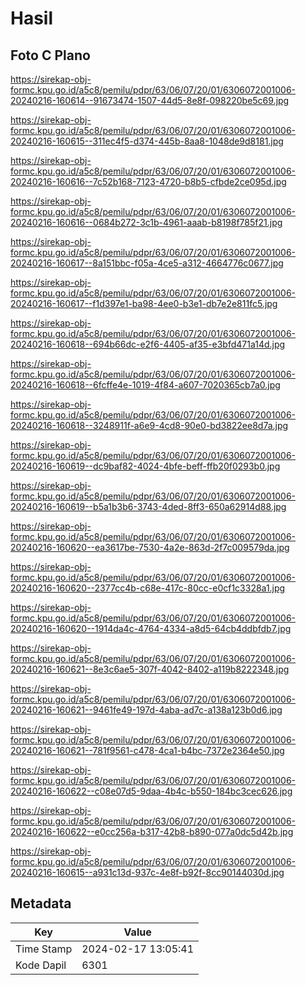 # Hasil

## Foto C Plano

https://sirekap-obj-formc.kpu.go.id/a5c8/pemilu/pdpr/63/06/07/20/01/6306072001006-20240216-160614--91673474-1507-44d5-8e8f-098220be5c69.jpg

https://sirekap-obj-formc.kpu.go.id/a5c8/pemilu/pdpr/63/06/07/20/01/6306072001006-20240216-160615--311ec4f5-d374-445b-8aa8-1048de9d8181.jpg

https://sirekap-obj-formc.kpu.go.id/a5c8/pemilu/pdpr/63/06/07/20/01/6306072001006-20240216-160616--7c52b168-7123-4720-b8b5-cfbde2ce095d.jpg

https://sirekap-obj-formc.kpu.go.id/a5c8/pemilu/pdpr/63/06/07/20/01/6306072001006-20240216-160616--0684b272-3c1b-4961-aaab-b8198f785f21.jpg

https://sirekap-obj-formc.kpu.go.id/a5c8/pemilu/pdpr/63/06/07/20/01/6306072001006-20240216-160617--8a151bbc-f05a-4ce5-a312-4664776c0677.jpg

https://sirekap-obj-formc.kpu.go.id/a5c8/pemilu/pdpr/63/06/07/20/01/6306072001006-20240216-160617--f1d397e1-ba98-4ee0-b3e1-db7e2e811fc5.jpg

https://sirekap-obj-formc.kpu.go.id/a5c8/pemilu/pdpr/63/06/07/20/01/6306072001006-20240216-160618--694b66dc-e2f6-4405-af35-e3bfd471a14d.jpg

https://sirekap-obj-formc.kpu.go.id/a5c8/pemilu/pdpr/63/06/07/20/01/6306072001006-20240216-160618--6fcffe4e-1019-4f84-a607-7020365cb7a0.jpg

https://sirekap-obj-formc.kpu.go.id/a5c8/pemilu/pdpr/63/06/07/20/01/6306072001006-20240216-160618--3248911f-a6e9-4cd8-90e0-bd3822ee8d7a.jpg

https://sirekap-obj-formc.kpu.go.id/a5c8/pemilu/pdpr/63/06/07/20/01/6306072001006-20240216-160619--dc9baf82-4024-4bfe-beff-ffb20f0293b0.jpg

https://sirekap-obj-formc.kpu.go.id/a5c8/pemilu/pdpr/63/06/07/20/01/6306072001006-20240216-160619--b5a1b3b6-3743-4ded-8ff3-650a62914d88.jpg

https://sirekap-obj-formc.kpu.go.id/a5c8/pemilu/pdpr/63/06/07/20/01/6306072001006-20240216-160620--ea3617be-7530-4a2e-863d-2f7c009579da.jpg

https://sirekap-obj-formc.kpu.go.id/a5c8/pemilu/pdpr/63/06/07/20/01/6306072001006-20240216-160620--2377cc4b-c68e-417c-80cc-e0cf1c3328a1.jpg

https://sirekap-obj-formc.kpu.go.id/a5c8/pemilu/pdpr/63/06/07/20/01/6306072001006-20240216-160620--1914da4c-4764-4334-a8d5-64cb4ddbfdb7.jpg

https://sirekap-obj-formc.kpu.go.id/a5c8/pemilu/pdpr/63/06/07/20/01/6306072001006-20240216-160621--8e3c6ae5-307f-4042-8402-a119b8222348.jpg

https://sirekap-obj-formc.kpu.go.id/a5c8/pemilu/pdpr/63/06/07/20/01/6306072001006-20240216-160621--9461fe49-197d-4aba-ad7c-a138a123b0d6.jpg

https://sirekap-obj-formc.kpu.go.id/a5c8/pemilu/pdpr/63/06/07/20/01/6306072001006-20240216-160621--781f9561-c478-4ca1-b4bc-7372e2364e50.jpg

https://sirekap-obj-formc.kpu.go.id/a5c8/pemilu/pdpr/63/06/07/20/01/6306072001006-20240216-160622--c08e07d5-9daa-4b4c-b550-184bc3cec626.jpg

https://sirekap-obj-formc.kpu.go.id/a5c8/pemilu/pdpr/63/06/07/20/01/6306072001006-20240216-160622--e0cc256a-b317-42b8-b890-077a0dc5d42b.jpg

https://sirekap-obj-formc.kpu.go.id/a5c8/pemilu/pdpr/63/06/07/20/01/6306072001006-20240216-160615--a931c13d-937c-4e8f-b92f-8cc90144030d.jpg


## Metadata

| Key        | Value               |
| ---------- | ------------------- |
| Time Stamp | 2024-02-17 13:05:41 |
| Kode Dapil | 6301                |



